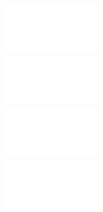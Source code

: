 ![@](steps/file.64446286.md)

![@](steps/_.61392633.md)

![@](steps/response.734098b9.md)

![@](steps/_.706283a6.md)